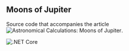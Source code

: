## Moons of Jupiter

Source code that accompanies the article ![Astronomical Calculations: Moons of Jupiter](https://squarewidget.com/astronomical-calculations-moons-of-jupiter/).

![.NET Core](https://github.com/jamesstill/MoonsOfJupiter/workflows/.NET%20Core/badge.svg)